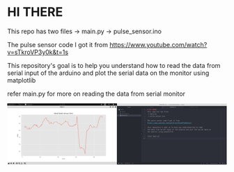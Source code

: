 # HI THERE
This repo has two files
-> main.py
-> pulse_sensor.ino

The pulse sensor code I got it from
https://www.youtube.com/watch?v=sTkroVP3y0k&t=1s

This repository's goal is to help you understand how to read
the data from serial input of the arduino and plot the serial data on
the monitor using matplotlib

refer main.py
for more on reading the data from serial monitor

![alt text](img.png)

